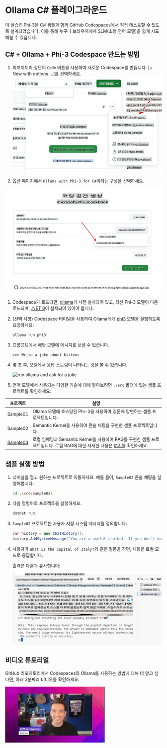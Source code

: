 # Ollama C# 플레이그라운드

이 실습은 Phi-3을 C# 샘플과 함께 GitHub Codespaces에서 직접 테스트할 수 있도록 설계되었습니다. 이를 통해 누구나 브라우저에서 SLM(소형 언어 모델)을 쉽게 시도해볼 수 있습니다.

## C# + Ollama + Phi-3 Codespace 만드는 방법

1. 리포지토리 상단의 `Code` 버튼을 사용하여 새로운 Codespace를 만듭니다. [+ New with options ...]를 선택하세요.
![Create Codespace with options](../../../../../translated_images/10NewCodespacesWithOptions.b50796422fc7f6d13721a50b72de8b62d83a7951fdace787a0dc12edc22ce807.ko.png)

1. 옵션 페이지에서 `Ollama with Phi-3 for C#`이라는 구성을 선택하세요.

![Select the option Ollama with Phi-3 for C#, to create the CodeSpace](../../../../../translated_images/12NewCSOllamaCodespace.38aab1c942efe444653b4141918ce6d081ce6e9638e0d16117f5b93ce1deee42.ko.png)

1. Codespace가 로드되면, [ollama](https://ollama.com/)가 사전 설치되어 있고, 최신 Phi-3 모델이 다운로드되며, [.NET 8](https://dotnet.microsoft.com/download)이 설치되어 있어야 합니다.

1. (선택 사항) Codespace 터미널을 사용하여 Ollama에게 [phi3](https://ollama.com/library/phi3) 모델을 실행하도록 요청하세요:

    ```shell
    ollama run phi3
    ```

4. 프롬프트에서 해당 모델에 메시지를 보낼 수 있습니다.

    ```shell
    >>> Write a joke about kittens
    ```

5. 몇 초 후, 모델에서 응답 스트림이 나타나는 것을 볼 수 있습니다.

    ![run ollama and ask for a joke](../../../../../md/07.Labs/CsharpOllamaCodeSpaces/20ollamarunphi.gif)

1. 언어 모델에서 사용되는 다양한 기술에 대해 알아보려면 `.\src` 폴더에 있는 샘플 프로젝트를 확인하세요:

| 프로젝트 | 설명 |
|---------|-------------|
| Sample01  | Ollama 모델에 호스팅된 Phi-3을 사용하여 질문에 답변하는 샘플 프로젝트입니다.  |
| Sample02  | Semantic Kernel을 사용하여 콘솔 채팅을 구현한 샘플 프로젝트입니다. |
| [Sample03](./src/Sample03/readme.md)  | 로컬 임베딩과 Semantic Kernel을 사용하여 RAG를 구현한 샘플 프로젝트입니다. 로컬 RAG에 대한 자세한 내용은 [여기](./src/Sample03/readme.md)를 확인하세요. |

## 샘플 실행 방법

1. 터미널을 열고 원하는 프로젝트로 이동하세요. 예를 들어, `Sample02` 콘솔 채팅을 실행해봅시다.

    ```bash
    cd .\src\Sample02\
    ```

1. 다음 명령어로 프로젝트를 실행하세요.

    ```bash
    dotnet run
    ```

1. `Sample02` 프로젝트는 사용자 지정 시스템 메시지를 정의합니다:

    ```csharp
    var history = new ChatHistory();
    history.AddSystemMessage("You are a useful chatbot. If you don't know an answer, say 'I don't know!'. Always reply in a funny ways. Use emojis if possible.");
    ```

1. 사용자가 `What is the capital of Italy?`와 같은 질문을 하면, 채팅은 로컬 모드로 응답합니다.
   
    출력은 다음과 유사합니다:

    ![Chat running demo](../../../../../translated_images/20SampleConsole.22997336ed0fa683bcc3238bb8e953b3a533d28196bc42e7cd1527261dd0689b.ko.png)

## 비디오 튜토리얼

GitHub 리포지토리에서 Codespaces와 Ollama를 사용하는 방법에 대해 더 알고 싶다면, 아래 3분짜리 비디오를 확인하세요:

[![Watch the video](../../../../../translated_images/40ytintro.09cf17cbf9dd4cf8faa91668c42172417f86851025ef325454ce65903606bb9e.ko.jpg)](https://youtu.be/HmKpHErUEHM)


